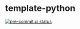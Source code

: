 # template-python

[![pre-commit.ci status](https://results.pre-commit.ci/badge/github/serverhorror/template-python/main.svg)](https://results.pre-commit.ci/latest/github/serverhorror/template-python/main)
